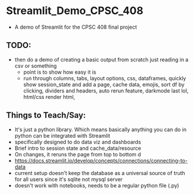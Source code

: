 # Streamlit_Demo_CPSC_408
- A demo of Streamlit for the CPSC 408 final project
## TODO:
- then do a demo of creating a basic output from scratch just reading in a csv or something
    - point is to show how easy it is
    - run through columns, tabs, layout options, css, dataframes, quickly show session_state and add a page, cache data, emojis, sort df by clicking, dividers and headers, auto rerun feature, darkmode last lol, html/css render html,
## Things to Teach/Say:
- It's just a python library. Which means basically anything you can do in python can be integrated with Streamlit
- specifically designed to do data viz and dashboards
- Brief intro to session state and cache_data/resource
- On changes, it reruns the page from top to bottom d
- https://docs.streamlit.io/develop/concepts/connections/connecting-to-data
- current setup doesn't keep the database as a universal source of truth for all users since it's sqlite not mysql server
- doesn't work with notebooks, needs to be a regular python file (.py)